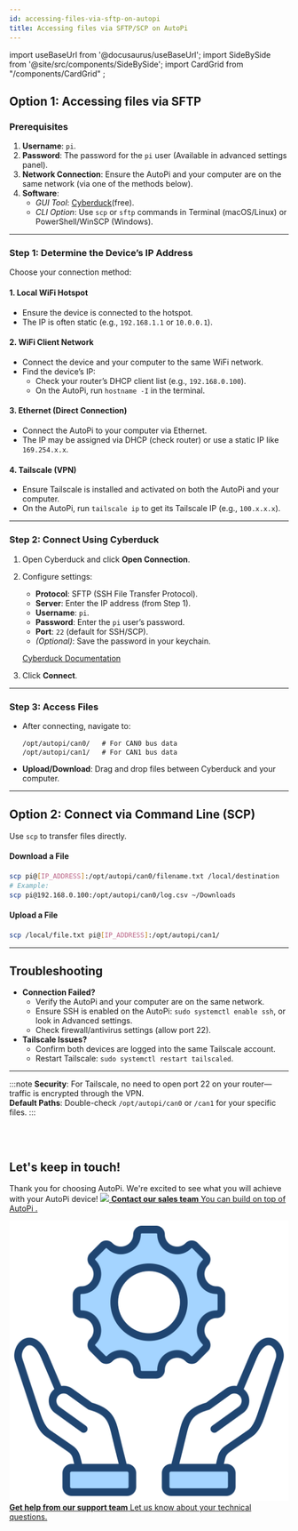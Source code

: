 ```yaml
---
id: accessing-files-via-sftp-on-autopi
title: Accessing files via SFTP/SCP on AutoPi
---
```


import useBaseUrl from '@docusaurus/useBaseUrl';
import SideBySide from '@site/src/components/SideBySide';
import CardGrid from "/components/CardGrid" ;

## Option 1: Accessing files via SFTP

### Prerequisites 
1. **Username**: `pi`.  
2. **Password**: The password for the `pi` user (Available in advanced settings panel).  
3. **Network Connection**: Ensure the AutoPi and your computer are on the same network (via one of the methods below).  
4. **Software**:  
   - *GUI Tool*: [Cyberduck](https://cyberduck.io/)(free).  
   - *CLI Option*: Use `scp` or `sftp` commands in Terminal (macOS/Linux) or PowerShell/WinSCP (Windows).  

---

### Step 1: Determine the Device’s IP Address  
Choose your connection method:  

#### **1. Local WiFi Hotspot**  
- Ensure the device is connected to the hotspot.  
- The IP is often static (e.g., `192.168.1.1` or `10.0.0.1`).  

#### **2. WiFi Client Network**  
- Connect the device and your computer to the same WiFi network.  
- Find the device’s IP:  
  - Check your router’s DHCP client list (e.g., `192.168.0.100`).  
  - On the AutoPi, run `hostname -I` in the terminal.  

#### **3. Ethernet (Direct Connection)**  
- Connect the AutoPi to your computer via Ethernet.  
- The IP may be assigned via DHCP (check router) or use a static IP like `169.254.x.x`.  

#### **4. Tailscale (VPN)**  
- Ensure Tailscale is installed and activated on both the AutoPi and your computer.  
- On the AutoPi, run `tailscale ip` to get its Tailscale IP (e.g., `100.x.x.x`).  

---

### Step 2: Connect Using Cyberduck
1. Open Cyberduck and click **Open Connection**.  
2. Configure settings:  
   - **Protocol**: SFTP (SSH File Transfer Protocol).  
   - **Server**: Enter the IP address (from Step 1).  
   - **Username**: `pi`.  
   - **Password**: Enter the `pi` user’s password.  
   - **Port**: `22` (default for SSH/SCP).  
   - *(Optional)*: Save the password in your keychain.  

   [Cyberduck Documentation](https://docs.cyberduck.io/protocols/sftp/)  

3. Click **Connect**.  

---

### Step 3: Access Files 
- After connecting, navigate to:  
  ```plaintext
  /opt/autopi/can0/   # For CAN0 bus data  
  /opt/autopi/can1/   # For CAN1 bus data  
  ```  
- **Upload/Download**: Drag and drop files between Cyberduck and your computer.  

---

## Option 2: Connect via Command Line (SCP)

Use `scp` to transfer files directly.  

#### **Download a File**  
```bash  
scp pi@[IP_ADDRESS]:/opt/autopi/can0/filename.txt /local/destination  
# Example:  
scp pi@192.168.0.100:/opt/autopi/can0/log.csv ~/Downloads  
```  

#### **Upload a File**  
```bash  
scp /local/file.txt pi@[IP_ADDRESS]:/opt/autopi/can1/  
```  

---

## Troubleshooting  

- **Connection Failed?**  
  - Verify the AutoPi and your computer are on the same network.  
  - Ensure SSH is enabled on the AutoPi: `sudo systemctl enable ssh`, or look in Advanced settings.  
  - Check firewall/antivirus settings (allow port 22).  
- **Tailscale Issues?**  
  - Confirm both devices are logged into the same Tailscale account.  
  - Restart Tailscale: `sudo systemctl restart tailscaled`.  

---
:::note
**Security**: For Tailscale, no need to open port 22 on your router—traffic is encrypted through the VPN.  
**Default Paths**: Double-check `/opt/autopi/can0` or `/can1` for your specific files. 
:::

<br>
</br>

## Let's keep in touch!
Thank you for choosing AutoPi. We're excited to see what you will achieve with your AutoPi device! 
<CardGrid home>
[![](/img/shared/favicon.ico) **Contact our sales team** You can build on top of AutoPi .](https://www.autopi.io/contact/)

[![](/img/shared/support_icon.png) **Get help from our support team** Let us know about your technical questions.](https://www.autopi.io/support/)

</CardGrid>